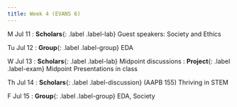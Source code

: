 ```yaml
---
title: Week 4 (EVANS 6)
---
```


M Jul 11
: **Scholars**{: .label .label-lab} Guest speakers: Society and Ethics

Tu Jul 12
: **Group**{: .label .label-group} EDA

W Jul 13
: **Scholars**{: .label .label-lab} Midpoint discussions
: **Project**{: .label .label-exam} Midpoint Presentations in class

Th Jul 14
: **Scholars**{: .label .label-discussion} (AAPB 155) Thriving in STEM

F Jul 15
: **Group**{: .label .label-group} EDA, Society
